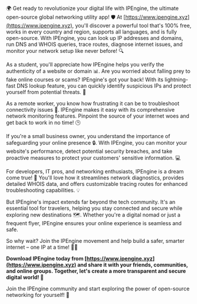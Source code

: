 🌍 Get ready to revolutionize your digital life with IPEngine, the ultimate open-source global networking utility app! 🛡️ At [https://www.ipengine.xyz](https://www.ipengine.xyz), you'll discover a powerful tool that's 100% free, works in every country and region, supports all languages, and is fully open-source. With IPEngine, you can look up IP addresses and domains, run DNS and WHOIS queries, trace routes, diagnose internet issues, and monitor your network setup like never before! 🔍

As a student, you'll appreciate how IPEngine helps you verify the authenticity of a website or domain 📊. Are you worried about falling prey to fake online courses or scams? IPEngine's got your back! With its lightning-fast DNS lookup feature, you can quickly identify suspicious IPs and protect yourself from potential threats. 💪

As a remote worker, you know how frustrating it can be to troubleshoot connectivity issues 🔧. IPEngine makes it easy with its comprehensive network monitoring features. Pinpoint the source of your internet woes and get back to work in no time! 🕒

If you're a small business owner, you understand the importance of safeguarding your online presence 🔒. With IPEngine, you can monitor your website's performance, detect potential security breaches, and take proactive measures to protect your customers' sensitive information. 💻

For developers, IT pros, and networking enthusiasts, IPEngine is a dream come true! 🚀 You'll love how it streamlines network diagnostics, provides detailed WHOIS data, and offers customizable tracing routes for enhanced troubleshooting capabilities. 💡

But IPEngine's impact extends far beyond the tech community. It's an essential tool for travelers, helping you stay connected and secure while exploring new destinations 🗺️. Whether you're a digital nomad or just a frequent flyer, IPEngine ensures your online experience is seamless and safe.

So why wait? Join the IPEngine movement and help build a safer, smarter internet – one IP at a time! 💪🌐

**Download IPEngine today from [https://www.ipengine.xyz](https://www.ipengine.xyz) and share it with your friends, communities, and online groups. Together, let's create a more transparent and secure digital world! 🌟**

Join the IPEngine community and start exploring the power of open-source networking for yourself! 🚀